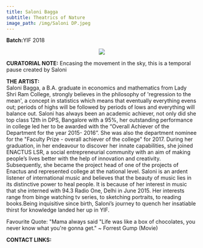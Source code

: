 ```yaml
---
title: Saloni Bagga
subtitle: Theatrics of Nature
image_path: /img/Saloni DP.jpeg
---
```


<p><b>Batch:</b>YIF 2018</p>


<!--Title: <b>Multiple Titles</b>-->

<p align="center">
<img src="../../img/Saloni DP.jpg"></p>

<b>CURATORIAL NOTE:</b>
Encasing the movement in the sky, this is a temporal pause created by Saloni

<b>THE ARTIST:</b>
<br />
Saloni Bagga, a B.A. graduate in economics and mathematics from Lady Shri Ram College, strongly believes in the philosophy of 'regression to the mean', a concept in statistics which means that eventually everything evens out; periods of highs will be followed by periods of lows and everything will balance out.
Saloni has always been an academic achiever, not only did she top class 12th in DPS, Bangalore with a 95%, her outstanding performance in college led her to be awarded with the “Overall Achiever of the Department for the year 2015- 2016”. She was also the department nominee for the "Faculty Prize - overall achiever of the college" for 2017. During her graduation, in her endeavour to discover her innate capabilities, she joined ENACTUS LSR, a social entrepreneurial community with an aim of making people’s lives better with the help of innovation and creativity. Subsequently, she became the project head of one of the projects of Enactus and represented college at the national level. Saloni is an ardent listener of international music and believes that the beauty of music lies in its distinctive power to heal people. It is because of her interest in music that she interned with 94.3 Radio One, Delhi in June 2015. Her interests range from binge watching tv series, to sketching portraits, to reading books.Being inquisitive since birth, Saloni’s journey to quench her insatiable thirst for knowledge landed her up in YIF.

Favourite Quote: "Mama always said "Life was like a box of chocolates, you never know what you're gonna get." ~ Forrest Gump (Movie)

<b>CONTACT LINKS:</b>

<a href="https://www.facebook.com/profile.php?id=100005098038507" class="fa fa-facebook"></a>






